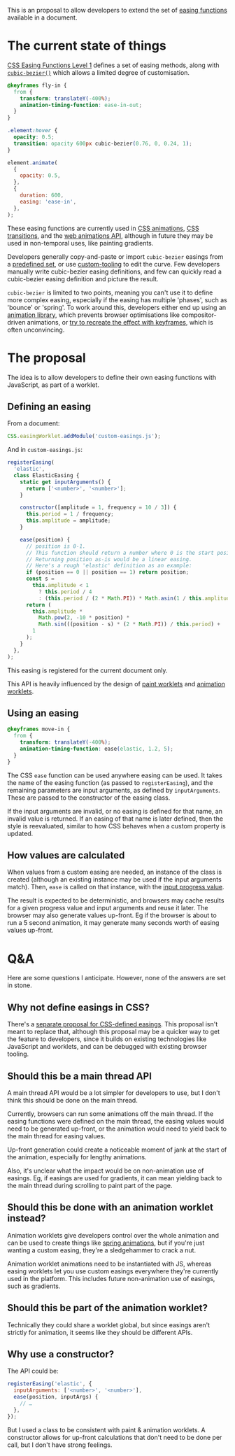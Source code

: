 This is an proposal to allow developers to extend the set of [easing functions](https://drafts.csswg.org/css-easing/) available in a document.

# The current state of things

[CSS Easing Functions Level 1](https://drafts.csswg.org/css-easing/) defines a set of easing methods, along with [`cubic-bezier()`](https://drafts.csswg.org/css-easing/#funcdef-cubic-bezier-easing-function-cubic-bezier) which allows a limited degree of customisation.

```css
@keyframes fly-in {
  from {
    transform: translateY(-400%);
    animation-timing-function: ease-in-out;
  }
}

.element:hover {
  opacity: 0.5;
  transition: opacity 600px cubic-bezier(0.76, 0, 0.24, 1);
}
```

```js
element.animate(
  {
    opacity: 0.5,
  },
  {
    duration: 600,
    easing: 'ease-in',
  },
);
```

These easing functions are currently used in [CSS animations](https://drafts.csswg.org/css-animations/#animation-timing-function), [CSS transitions](https://drafts.csswg.org/css-transitions/#transition-timing-function-property), and the [web animations API](https://drafts.csswg.org/web-animations-1/#dictdef-effecttiming), although in future they may be used in non-temporal uses, like painting gradients.

Developers generally copy-and-paste or import `cubic-bezier` easings from a [predefined set](https://easings.net/), or use [custom-tooling](https://cubic-bezier.com/#.17,.67,.83,.67) to edit the curve. Few developers manually write cubic-bezier easing definitions, and few can quickly read a cubic-bezier easing definition and picture the result.

`cubic-bezier` is limited to two points, meaning you can't use it to define more complex easing, especially if the easing has multiple 'phases', such as 'bounce' or 'spring'. To work around this, developers either end up using an [animation library](https://animejs.com/documentation/#springPhysicsEasing), which prevents browser optimisations like compositor-driven animations, or [try to recreate the effect with keyframes](https://easings.net/#easeOutBounce), which is often unconvincing.

# The proposal

The idea is to allow developers to define their own easing functions with JavaScript, as part of a worklet.

## Defining an easing

From a document:

```js
CSS.easingWorklet.addModule('custom-easings.js');
```

And in `custom-easings.js`:

```js
registerEasing(
  'elastic',
  class ElasticEasing {
    static get inputArguments() {
      return ['<number>', '<number>'];
    }

    constructor([amplitude = 1, frequency = 10 / 3]) {
      this.period = 1 / frequency;
      this.amplitude = amplitude;
    }

    ease(position) {
      // position is 0-1.
      // This function should return a number where 0 is the start position, and 1 is the end.
      // Returning position as-is would be a linear easing.
      // Here's a rough 'elastic' definition as an example:
      if (position == 0 || position == 1) return position;
      const s =
        this.amplitude < 1
          ? this.period / 4
          : (this.period / (2 * Math.PI)) * Math.asin(1 / this.amplitude);
      return (
        this.amplitude *
          Math.pow(2, -10 * position) *
          Math.sin(((position - s) * (2 * Math.PI)) / this.period) +
        1
      );
    }
  },
);
```

This easing is registered for the current document only.

This API is heavily influenced by the design of [paint worklets](https://drafts.css-houdini.org/css-paint-api-1/) and [animation worklets](https://drafts.css-houdini.org/css-animation-worklet-1/).

## Using an easing

```css
@keyframes move-in {
  from {
    transform: translateY(-400%);
    animation-timing-function: ease(elastic, 1.2, 5);
  }
}
```

The CSS `ease` function can be used anywhere easing can be used. It takes the name of the easing function (as passed to `registerEasing`), and the remaining parameters are input arguments, as defined by `inputArguments`. These are passed to the constructor of the easing class.

If the input arguments are invalid, or no easing is defined for that name, an invalid value is returned. If an easing of that name is later defined, then the style is reevaluated, similar to how CSS behaves when a custom property is updated.

## How values are calculated

When values from a custom easing are needed, an instance of the class is created (although an existing instance may be used if the input arguments match). Then, `ease` is called on that instance, with the [input progress value](https://drafts.csswg.org/css-easing/#input-progress-value).

The result is expected to be deterministic, and browsers may cache results for a given progress value and input arguments and reuse it later. The browser may also generate values up-front. Eg if the browser is about to run a 5 second animation, it may generate many seconds worth of easing values up-front.

# Q&A

Here are some questions I anticipate. However, none of the answers are set in stone.

## Why not define easings in CSS?

There's a [separate proposal for CSS-defined easings](https://github.com/w3c/csswg-drafts/issues/229). This proposal isn't meant to replace that, although this proposal may be a quicker way to get the feature to developers, since it builds on existing technologies like JavaScript and worklets, and can be debugged with existing browser tooling.

## Should this be a main thread API

A main thread API would be a lot simpler for developers to use, but I don't think this should be done on the main thread.

Currently, browsers can run some animations off the main thread. If the easing functions were defined on the main thread, the easing values would need to be generated up-front, or the animation would need to yield back to the main thread for easing values.

Up-front generation could create a noticeable moment of jank at the start of the animation, especially for lengthy animations.

Also, it's unclear what the impact would be on non-animation use of easings. Eg, if easings are used for gradients, it can mean yielding back to the main thread during scrolling to paint part of the page.

## Should this be done with an animation worklet instead?

Animation worklets give developers control over the whole animation and can be used to create things like [spring animations](https://drafts.css-houdini.org/css-animation-worklet-1/#example-1), but if you're just wanting a custom easing, they're a sledgehammer to crack a nut.

Animation worklet animations need to be instantiated with JS, whereas easing worklets let you use custom easings everywhere they're currently used in the platform. This includes future non-animation use of easings, such as gradients.

## Should this be part of the animation worklet?

Technically they could share a worklet global, but since easings aren't strictly for animation, it seems like they should be different APIs.

## Why use a constructor?

The API could be:

```js
registerEasing('elastic', {
  inputArguments: ['<number>', '<number>'],
  ease(position, inputArgs) {
    // …
  },
});
```

But I used a class to be consistent with paint & animation worklets. A constructor allows for up-front calculations that don't need to be done per call, but I don't have strong feelings.
